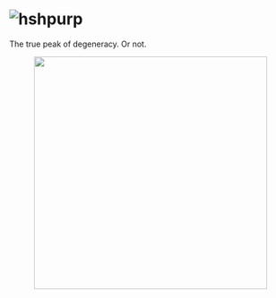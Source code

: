 # ![hshpurp](https://github.com/user-attachments/assets/7bf4b786-039a-4e35-a2f1-860f14d9932f)
The true peak of degeneracy. Or not.
<p align="center">
<img src="https://github.com/user-attachments/assets/9c0b19ca-fc69-4c87-b167-addd49dbe1e7" width="416">
</p>
